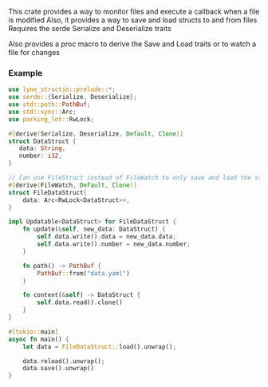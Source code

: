 
 This crate provides a way to monitor files and execute a callback when a file is modified
 Also, it provides a way to save and load structs to and from files
 Requires the serde Serialize and Deserialize traits

 Also provides a proc macro to derive the Save and Load traits or to watch a file for changes


 ### Example
 ```rust
 use lynx_structio::prelude::*;
 use serde::{Serialize, Deserialize};
 use std::path::PathBuf;
 use std::sync::Arc;
 use parking_lot::RwLock;

 #[derive(Serialize, Deserialize, Default, Clone)]
 struct DataStruct {
    data: String,
    number: i32,
 }

// Can use FileStruct instead of FileWatch to only save and load the struct without monitoring the file
 #[derive(FileWatch, Default, Clone)]
 struct FileDataStruct{
     data: Arc<RwLock<DataStruct>>,
 }

 impl Updatable<DataStruct> for FileDataStruct {
     fn update(&self, new_data: DataStruct) {
         self.data.write().data = new_data.data;
         self.data.write().number = new_data.number;
     }

     fn path() -> PathBuf {
         PathBuf::from("data.yaml")
     }

     fn content(&self) -> DataStruct {
         self.data.read().clone()
     }
 }

 #[tokio::main]
 async fn main() {
     let data = FileDataStruct::load().unwrap();

     data.reload().unwrap();
     data.save().unwrap()
 }
 ```
